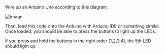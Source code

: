 Wire up an Arduino Uno according to this diagram.

![image](https://github.com/user-attachments/assets/654a4944-e9a4-4128-8bfa-1308e151830c)

Then, load this code onto the Arduino with Arduino IDE or something similar. Once loaded, you should be able to press the buttons to light up the LEDs.

If you press and hold the buttons in the right order (1,2,3,4), the 5th LED should light up.
